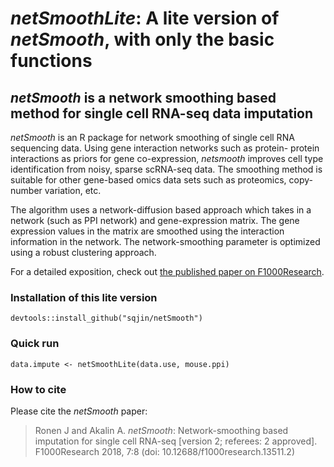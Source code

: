 
# _netSmoothLite_: A lite version of _netSmooth_, with only the basic functions

## _netSmooth_ is a network smoothing based method for single cell RNA-seq data imputation 

_netSmooth_ is an R package for network smoothing of single cell RNA sequencing data. Using gene interaction networks such as protein-
protein interactions as priors for gene co-expression, _netsmooth_ improves cell type identification from noisy, sparse scRNA-seq data.
The smoothing method is suitable for other gene-based omics data sets such as proteomics, copy-number variation, etc.

The algorithm uses a network-diffusion based approach which takes in a network (such as PPI network) and gene-expression matrix. The gene 
expression values in the matrix are smoothed using the interaction information in the network. The network-smoothing parameter is 
optimized using a robust clustering approach.

For a detailed exposition, check out [the published paper on F1000Research](https://f1000research.com/articles/7-8/v2).

### Installation of this lite version

	devtools::install_github("sqjin/netSmooth")

### Quick run

	data.impute <- netSmoothLite(data.use, mouse.ppi)
	
	
### How to cite
Please cite the _netSmooth_ paper:

> Ronen J and Akalin A. _netSmooth_: Network-smoothing based imputation for single cell RNA-seq [version 2; referees: 2 approved]. F1000Research 2018, 7:8 (doi: 10.12688/f1000research.13511.2)


